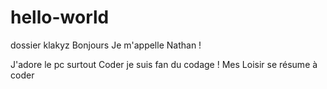 # hello-world
dossier klakyz
Bonjours Je m'appelle Nathan !

J'adore le pc surtout Coder je suis fan du codage !
Mes Loisir se résume à coder 
